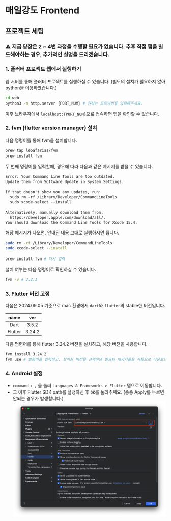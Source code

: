 # 매일강도 Frontend

## 프로젝트 세팅

### ⚠️ 지금 당장은 2 ~ 4번 과정을 수행할 필요가 없습니다. 추후 직접 앱을 빌드해야하는 경우, 추가적인 설명을 드리겠습니다. 

### 1. 플러터 프로젝트 웹에서 실행하기
웹 서버를 통해 플러터 프로젝트를 실행하실 수 있습니다. (별도의 설치가 필요하지 않아 python을 이용하였습니다.)

```bash
cd web
python3 -m http.server {PORT_NUM} # 원하는 포트넘버를 입력해주세요.
```
이후 브라우저에서 `localhost:{PORT_NUM}`으로 접속하면 앱을 확인할 수 있습니다.


### 2. fvm (flutter version manager) 설치

다음 명령어를 통해 fvm을 설치합니다.

```bash
brew tap leoafarias/fvm
brew install fvm
```
두 번째 명령어를 입력할때, 경우에 따라 다음과 같은 메시지를 받을 수 있습니다.

```text
Error: Your Command Line Tools are too outdated.
Update them from Software Update in System Settings.

If that doesn't show you any updates, run:
  sudo rm -rf /Library/Developer/CommandLineTools
  sudo xcode-select --install

Alternatively, manually download them from:
  https://developer.apple.com/download/all/.
You should download the Command Line Tools for Xcode 15.4.
```
해당 메시지가 나오면, 안내된 내용 그대로 실행하시면 됩니다.
```bash
sudo rm -rf /Library/Developer/CommandLineTools
sudo xcode-select --install

brew install fvm # 다시 입력
```

설치 여부는 다음 명령어로 확인하실 수 있습니다.
```bash
fvm -v # 3.2.1
```

### 3. Flutter 버전 고정
다음은 2024.09.05 기준으로 mac 환경에서 `dart`와 `flutter`의 stable한 버전입니다. 

|  name   |  ver   |
|:-------:|:------:|
|  Dart   | 3.5.2  |
| Flutter | 3.24.2 |

다음 명령어를 통해 flutter 3.24.2 버전을 설치하고, 해당 버전을 사용합니다.
```bash
fvm install 3.24.2
fvm use # 명령어를 입력하고, 설치한 버전을 선택하면 필요한 패키지들을 자동으로 다운로드합니다.
```


### 4. Android 설정
- `command` + `,` 을 눌러 `Languages & Frameworks > Flutter` 탭으로 이동합니다.
- 그 이후 Flutter SDK path를 설정하신 후 `OK`를 눌러주세요. (종종 Apply를 누르면 안되는 경우가 발생합니다.)
![android setting](docs/android-studio-setting.png)